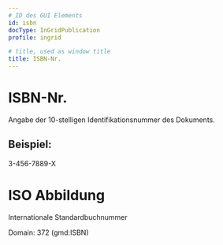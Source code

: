 ```yaml
---
# ID des GUI Elements
id: isbn
docType: InGridPublication
profile: ingrid

# title, used as window title
title: ISBN-Nr.
---
```


# ISBN-Nr.

Angabe der 10-stelligen Identifikationsnummer des Dokuments.

## Beispiel:

3-456-7889-X

# ISO Abbildung

Internationale Standardbuchnummer

Domain: 372 (gmd:ISBN)
